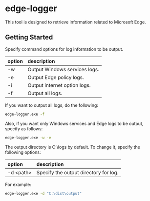 # edge-logger

This tool is designed to retrieve information related to Microsoft Edge.

## Getting Started

Specify command options for log information to be output.

| option | description |
| :-- | :-- |
| -w | Output Windows services logs. |
| -e | Output Edge policy logs. |
| -i | Output internet option logs. |
| -f | Output all logs. |

If you want to output all logs, do the following:

```cmd
edge-logger.exe -f
```

Also, if you want only Windows services and Edge logs to be output, specify as follows:
```cmd
edge-logger.exe -w -e
```

The output directory is C:\logs by default.
To change it, specify the following options:

| option | description |
| :-- | :-- |
| -d &lt;path&gt; | Specify the output directory for log. |

For example:

```cmd
edge-logger.exe -d "C:\dist\output"
```